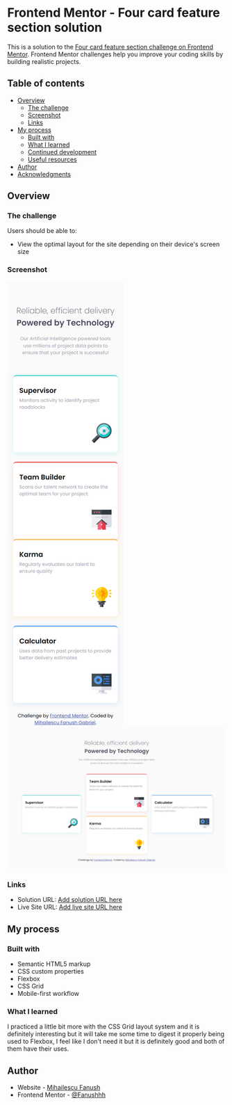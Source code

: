 # Frontend Mentor - Four card feature section solution

This is a solution to the [Four card feature section challenge on Frontend Mentor](https://www.frontendmentor.io/challenges/four-card-feature-section-weK1eFYK). Frontend Mentor challenges help you improve your coding skills by building realistic projects. 

## Table of contents

- [Overview](#overview)
  - [The challenge](#the-challenge)
  - [Screenshot](#screenshot)
  - [Links](#links)
- [My process](#my-process)
  - [Built with](#built-with)
  - [What I learned](#what-i-learned)
  - [Continued development](#continued-development)
  - [Useful resources](#useful-resources)
- [Author](#author)
- [Acknowledgments](#acknowledgments)



## Overview

### The challenge

Users should be able to:

- View the optimal layout for the site depending on their device's screen size

### Screenshot

![](./screenshots/card-feature-mobile.png)
![](./screenshots/card-feature-desktop.png)


### Links

- Solution URL: [Add solution URL here](https://github.com/Fanushhh/four-card-feature-section-master)
- Live Site URL: [Add live site URL here](https://fanushhh.github.io/four-card-feature-section-master/)

## My process

### Built with

- Semantic HTML5 markup
- CSS custom properties
- Flexbox
- CSS Grid
- Mobile-first workflow


### What I learned

I practiced a little bit more with the CSS Grid layout system and it is definitely interesting but it will take me some time to digest it properly being used to Flexbox, I feel like I don't need it but 
it is definitely good and both of them have their uses.


## Author

- Website - [Mihailescu Fanush](https://fanushhh.github.io/Stylized-Website/)
- Frontend Mentor - [@Fanushhh](https://www.frontendmentor.io/profile/Fanushhh)
